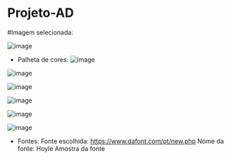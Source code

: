 # Projeto-AD
#Imagem selecionada:

![image](https://user-images.githubusercontent.com/80174933/140590066-467ecc4b-098c-4472-90f5-a8bf10f4c79a.png)


- Palheta de cores:
![image](https://user-images.githubusercontent.com/80174933/140589965-bebaa5bb-0073-4bcf-a69b-32a4e6b9fbb9.png)

![image](https://user-images.githubusercontent.com/80174933/140589981-ad33ee96-8715-4c18-ba80-ec452e3a2b0a.png)

![image](https://user-images.githubusercontent.com/80174933/140589992-847f081e-3ff7-4949-b75c-f95d069afb60.png)

![image](https://user-images.githubusercontent.com/80174933/140590003-591dc4f7-5795-4419-86cf-8298a6fc0e38.png)

![image](https://user-images.githubusercontent.com/80174933/140590119-77f099ed-9771-46b3-97f3-26044deb80a2.png)

![image](https://user-images.githubusercontent.com/80174933/140590018-807c9ab1-108c-4a26-9dd4-b0541b8c7bf5.png)


- Fontes:
	Fonte escolhida: https://www.dafont.com/pt/new.php
	Nome da fonte: Hoyle
	Amostra da fonte
